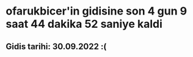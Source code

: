 # ofarukbicer'in gidisine son 4 gun 9 saat 44 dakika 52 saniye kaldi

## Gidis tarihi: 30.09.2022 :(